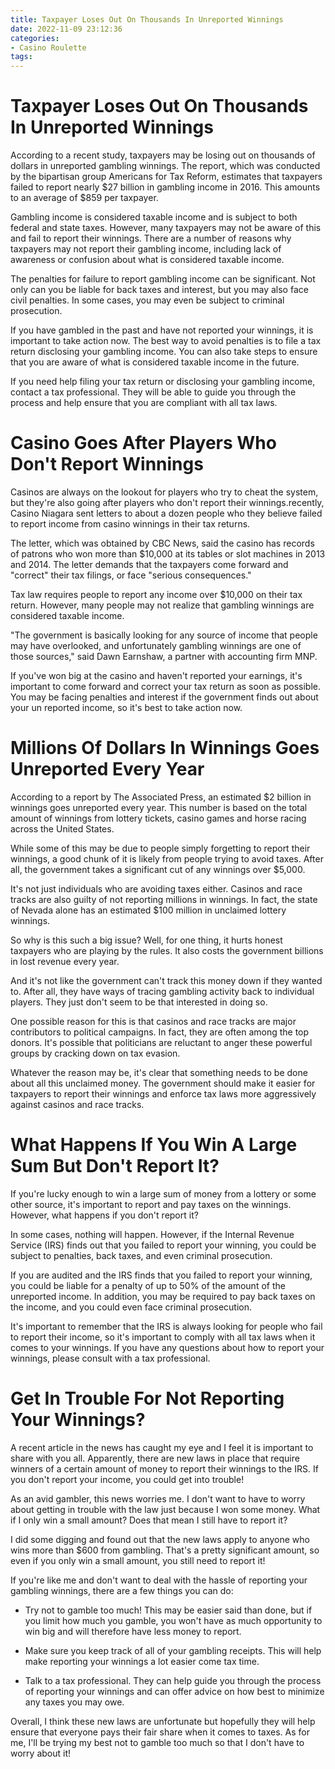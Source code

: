 ```yaml
---
title: Taxpayer Loses Out On Thousands In Unreported Winnings
date: 2022-11-09 23:12:36
categories:
- Casino Roulette
tags:
---
```



#  Taxpayer Loses Out On Thousands In Unreported Winnings

According to a recent study, taxpayers may be losing out on thousands of dollars in unreported gambling winnings. The report, which was conducted by the bipartisan group Americans for Tax Reform, estimates that taxpayers failed to report nearly $27 billion in gambling income in 2016. This amounts to an average of $859 per taxpayer.

Gambling income is considered taxable income and is subject to both federal and state taxes. However, many taxpayers may not be aware of this and fail to report their winnings. There are a number of reasons why taxpayers may not report their gambling income, including lack of awareness or confusion about what is considered taxable income.

The penalties for failure to report gambling income can be significant. Not only can you be liable for back taxes and interest, but you may also face civil penalties. In some cases, you may even be subject to criminal prosecution.

If you have gambled in the past and have not reported your winnings, it is important to take action now. The best way to avoid penalties is to file a tax return disclosing your gambling income. You can also take steps to ensure that you are aware of what is considered taxable income in the future.

If you need help filing your tax return or disclosing your gambling income, contact a tax professional. They will be able to guide you through the process and help ensure that you are compliant with all tax laws.

#  Casino Goes After Players Who Don't Report Winnings

Casinos are always on the lookout for players who try to cheat the system, but they're also going after players who don't report their winnings.recently, Casino Niagara sent letters to about a dozen people who they believe failed to report income from casino winnings in their tax returns.

The letter, which was obtained by CBC News, said the casino has records of patrons who won more than $10,000 at its tables or slot machines in 2013 and 2014. The letter demands that the taxpayers come forward and "correct" their tax filings, or face "serious consequences."

Tax law requires people to report any income over $10,000 on their tax return. However, many people may not realize that gambling winnings are considered taxable income.

"The government is basically looking for any source of income that people may have overlooked, and unfortunately gambling winnings are one of those sources," said Dawn Earnshaw, a partner with accounting firm MNP.

If you've won big at the casino and haven't reported your earnings, it's important to come forward and correct your tax return as soon as possible. You may be facing penalties and interest if the government finds out about your un reported income, so it's best to take action now.

#  Millions Of Dollars In Winnings Goes Unreported Every Year

According to a report by The Associated Press, an estimated $2 billion in winnings goes unreported every year. This number is based on the total amount of winnings from lottery tickets, casino games and horse racing across the United States.

While some of this may be due to people simply forgetting to report their winnings, a good chunk of it is likely from people trying to avoid taxes. After all, the government takes a significant cut of any winnings over $5,000.

It's not just individuals who are avoiding taxes either. Casinos and race tracks are also guilty of not reporting millions in winnings. In fact, the state of Nevada alone has an estimated $100 million in unclaimed lottery winnings.

So why is this such a big issue? Well, for one thing, it hurts honest taxpayers who are playing by the rules. It also costs the government billions in lost revenue every year.

And it's not like the government can't track this money down if they wanted to. After all, they have ways of tracing gambling activity back to individual players. They just don't seem to be that interested in doing so.

One possible reason for this is that casinos and race tracks are major contributors to political campaigns. In fact, they are often among the top donors. It's possible that politicians are reluctant to anger these powerful groups by cracking down on tax evasion.

Whatever the reason may be, it's clear that something needs to be done about all this unclaimed money. The government should make it easier for taxpayers to report their winnings and enforce tax laws more aggressively against casinos and race tracks.

#  What Happens If You Win A Large Sum But Don't Report It?

If you're lucky enough to win a large sum of money from a lottery or some other source, it's important to report and pay taxes on the winnings. However, what happens if you don't report it?

In some cases, nothing will happen. However, if the Internal Revenue Service (IRS) finds out that you failed to report your winning, you could be subject to penalties, back taxes, and even criminal prosecution.

If you are audited and the IRS finds that you failed to report your winning, you could be liable for a penalty of up to 50% of the amount of the unreported income. In addition, you may be required to pay back taxes on the income, and you could even face criminal prosecution.

It's important to remember that the IRS is always looking for people who fail to report their income, so it's important to comply with all tax laws when it comes to your winnings. If you have any questions about how to report your winnings, please consult with a tax professional.

#  Get In Trouble For Not Reporting Your Winnings?

A recent article in the news has caught my eye and I feel it is important to share with you all. Apparently, there are new laws in place that require winners of a certain amount of money to report their winnings to the IRS. If you don't report your income, you could get into trouble!

As an avid gambler, this news worries me. I don't want to have to worry about getting in trouble with the law just because I won some money. What if I only win a small amount? Does that mean I still have to report it?

I did some digging and found out that the new laws apply to anyone who wins more than $600 from gambling. That's a pretty significant amount, so even if you only win a small amount, you still need to report it!

If you're like me and don't want to deal with the hassle of reporting your gambling winnings, there are a few things you can do:

- Try not to gamble too much! This may be easier said than done, but if you limit how much you gamble, you won't have as much opportunity to win big and will therefore have less money to report.

- Make sure you keep track of all of your gambling receipts. This will help make reporting your winnings a lot easier come tax time.

- Talk to a tax professional. They can help guide you through the process of reporting your winnings and can offer advice on how best to minimize any taxes you may owe.

Overall, I think these new laws are unfortunate but hopefully they will help ensure that everyone pays their fair share when it comes to taxes. As for me, I'll be trying my best not to gamble too much so that I don't have to worry about it!
